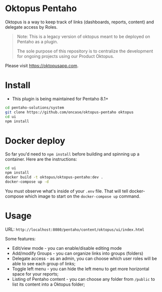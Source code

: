 # Oktopus Pentaho

Oktopus is a way to keep track of links (dashboards, reports, content) and delegate access by Roles.

> Note: This is a legacy version of oktopus meant to be deployed on Pentaho as a plugin.
>
> The sole purpose of this repository is to centralize the development for ongoing projects using our Product Oktopus. 

Please visit https://oktopusapp.com.

# Install

* This plugin is being maintained for Pentaho 8.1+

```bash
cd pentaho-solutions/system
git clone https://github.com/oncase/oktopus-pentaho oktopus
cd ui
npm install
```

# Docker deploy

So far you'd need to `npm install` before building and spinning up a container. Here are the instructions:

```bash
cd ui
npm install
docker build -t oktopus/oktopus-pentaho:dev .
docker-compose up -d
```
You must observe what's inside of your `.env` file. That will tell docker-compose which image to start on the `docker-compose up` command.

# Usage

URL: `http://localhost:8080/pentaho/content/oktopus/ui/index.html`

Some features:

* Edit/view mode - you can enable/disable editing mode
* Add/modify Groups - you can organize links into groups (folders)
* Delegate access - as an admin, you can choose which user roles will be able to see each group of links;
* Toggle left menu - you can hide the left menu to get more horizontal space for your reports;
* Listing of Pentaho content - you can choose any folder from `/public` to list its content into a Oktopus folder;

